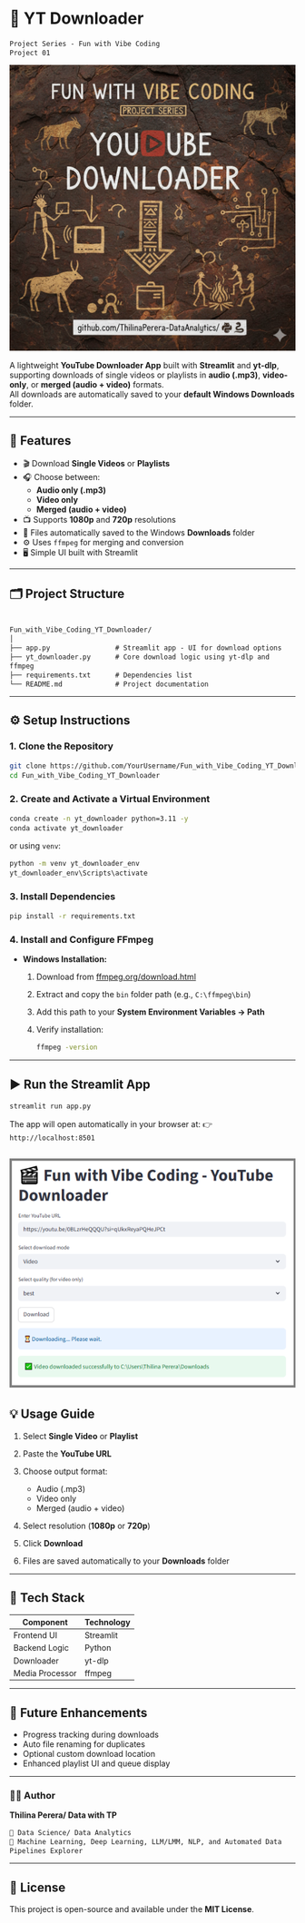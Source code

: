 
# 🎵 YT Downloader
```
Project Series - Fun with Vibe Coding
Project 01 
```
![cover image](cover_image2.png)

A lightweight **YouTube Downloader App** built with **Streamlit** and **yt-dlp**, supporting downloads of single videos or playlists in **audio (.mp3)**, **video-only**, or **merged (audio + video)** formats.  
All downloads are automatically saved to your **default Windows Downloads** folder.

---

## 🧩 Features

- 🎬 Download **Single Videos** or **Playlists**
- 🎧 Choose between:
  - **Audio only (.mp3)**
  - **Video only**
  - **Merged (audio + video)**
- 📺 Supports **1080p** and **720p** resolutions
- 💾 Files automatically saved to the Windows **Downloads** folder
- ⚙️ Uses `ffmpeg` for merging and conversion
- 🖥️ Simple UI built with Streamlit

---

## 🗂️ Project Structure

```

Fun_with_Vibe_Coding_YT_Downloader/
│
├── app.py                # Streamlit app - UI for download options
├── yt_downloader.py      # Core download logic using yt-dlp and ffmpeg
├── requirements.txt      # Dependencies list
└── README.md             # Project documentation

````

---

## ⚙️ Setup Instructions

### 1. Clone the Repository
```bash
git clone https://github.com/YourUsername/Fun_with_Vibe_Coding_YT_Downloader.git
cd Fun_with_Vibe_Coding_YT_Downloader
````

### 2. Create and Activate a Virtual Environment

```bash
conda create -n yt_downloader python=3.11 -y
conda activate yt_downloader
```

or using `venv`:

```bash
python -m venv yt_downloader_env
yt_downloader_env\Scripts\activate
```

### 3. Install Dependencies

```bash
pip install -r requirements.txt
```

### 4. Install and Configure FFmpeg

* **Windows Installation:**

  1. Download from [ffmpeg.org/download.html](https://ffmpeg.org/download.html#build-windows)
  2. Extract and copy the `bin` folder path (e.g., `C:\ffmpeg\bin`)
  3. Add this path to your **System Environment Variables → Path**
  4. Verify installation:

     ```bash
     ffmpeg -version
     ```

---

## ▶️ Run the Streamlit App

```bash
streamlit run app.py
```

The app will open automatically in your browser at:
👉 `http://localhost:8501`


![app UI](app_ui.png)
---

## 💡 Usage Guide

1. Select **Single Video** or **Playlist**
2. Paste the **YouTube URL**
3. Choose output format:

   * Audio (.mp3)
   * Video only
   * Merged (audio + video)
4. Select resolution (**1080p** or **720p**)
5. Click **Download**
6. Files are saved automatically to your **Downloads** folder

---

## 🧰 Tech Stack

| Component       | Technology |
| --------------- | ---------- |
| Frontend UI     | Streamlit  |
| Backend Logic   | Python     |
| Downloader      | yt-dlp     |
| Media Processor | ffmpeg     |

---

## 🚀 Future Enhancements

* Progress tracking during downloads
* Auto file renaming for duplicates
* Optional custom download location
* Enhanced playlist UI and queue display

---


### 👨‍💻 Author
**Thilina Perera/ Data with TP**
```
📌 Data Science/ Data Analytics
📌 Machine Learning, Deep Learning, LLM/LMM, NLP, and Automated Data Pipelines Explorer
``` 
---

## 📄 License

This project is open-source and available under the **MIT License**.